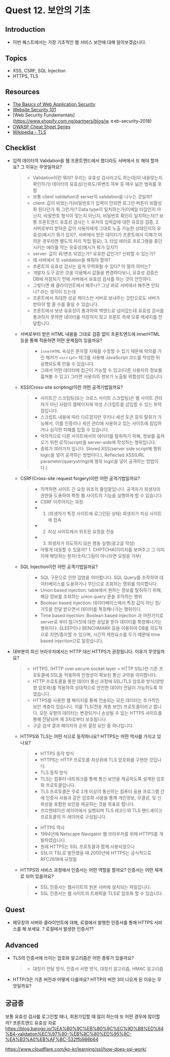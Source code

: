 # Quest 12. 보안의 기초

## Introduction

- 이번 퀘스트에서는 가장 기초적인 웹 서비스 보안에 대해 알아보겠습니다.

## Topics

- XSS, CSRF, SQL Injection
- HTTPS, TLS

## Resources

- [The Basics of Web Application Security](https://martinfowler.com/articles/web-security-basics.html)
- [Website Security 101](https://spyrestudios.com/web-security-101/)
- [Web Security Fundamentals](https://www.shopify.com.ng/partners/blog/w ㅍeb-security-2018)
- [OWASP Cheat Sheet Series](https://cheatsheetseries.owasp.org/)
- [Wikipedia - TLS](https://en.wikipedia.org/wiki/Transport_Layer_Security)

## Checklist

- 입력 데이터의 Validation을 웹 프론트엔드에서 했더라도 서버에서 또 해야 할까요? 그 이유는 무엇일까요?
  > - Validation이란 뭐야? 우리는 유효성 검사라고도 하는데(이 내용맞는지 확인하기) 데이터의 유효성/신뢰도/위변조 여부 등 매우 넒은 범위를 포함
  > - 보통 client validation과 server의 validation을 나누는 것일까?
  > - client: 값이 비었는가(비밀번호가 입력이 안되면 로그인 버튼이 비활성화 된다던가 뭐 그런거)? Data type이 일치하는가(이메일 타입인지 아닌지, 비밀번호 형식이 맞는지 아닌지, 비밀번호 확인이 일치하는지)? 보통 프론트엔드 유효성 검사는 1. 유저의 입력값에 대한 유효성 검증, 2. 서버로부터 받아온 값이 사용자에게 그대로 노출 가능한 상태인지의 유효성(예시가 뭐가 있지?, 서버에서 받은 데이터가 프론트에서 이해가 어려운 경우라면 별도의 처리 작업 필요), 3. 타입 에러로 프로그램을 중단시키는 에러를 막는 유효성(예시가 뭐가 있지?)
  > - server: 값이 위/변조 되었는가? 유효한 값인가? 신뢰할 수 있는가?
  > - 왜 서버에서 또 validation을 해줘야 할까?
  > - 프론트의 유효성 검사는 쉽게 무력화될 수 있다? 이 말의 의미는?
  > - 개발자 도구 같은 것을 이용해서 값들을 변경하다보니, 유효성 검증은 DB에 저장되기 전에 서버에서 유효성 검사를 하는 것이 안전하다.
  > - 그렇다면 왜 클라이언트에서 해주나? 그냥 바로 서버에서 해주면 안되나? 라는 생각이 드는데
  > - 프론트에서 최대한 성공 케이스만 서버로 보내주는 것만으로도 서버가 받아야 할 콜 수를 줄일 수 있습니다.
  > - 프론트에서 보낸 유효성이 통과하여 백엔드로 넘어갔는데 유효성 검사를 통과하지 못하면 데이터를 저장하지 않고 프론트 측에 오류 메세지를 전달합니다.
  - 서버로부터 받은 HTML 내용을 그대로 검증 없이 프론트엔드에 innerHTML 등을 통해 적용하면 어떤 문제점이 있을까요?
    > - `innerHTML` 속성은 문자열 자체를 수정할 수 있기 때문에 악의를 가진 해커가 `<script>` 태그를 사용해 JavaScript 코드를 작성한 뒤 실행되도록 만들 수 있습니다.
    > - 그래서 어떤 데이터에 접근이 가능할 수 있고(다른 사용자의 정보를 훔쳐볼 수 있고) 그러면 사용자의 정보가 노출될 위험성이 있습니다.
  - XSS(Cross-site scripting)이란 어떤 공격기법일까요?
    > - 사이트간 스크립팅(또는 크로스 사이트 스크립팅)은 웹 사이트 관리자가 아닌 사람이 웹페이지에 악성 스크립트를 삽입할 수 있는 취약점입니다.
    > - 스크립트 내용에 따라 다르겠지만 쿠키나 세션 토큰 등의 탈취가 가능해서, 이를 인증이나 세션 관리에 사용하고 있는 사이트에 침입하거나 심각한 피해를 입힐 수 있습니다.
    > - 악의적으로 다른 사이트에서의 데이터를 탈취하기 위해, 정보를 훔쳐오기 위한 로직(script)을 server-side에 작성하는 행위입니다.
    > - 종류가 여러가지 입니다. Stored XSS(server side script에 행위 logic을 넣어 공격하는 방법이다.), Reflected XSS(URL parameter(querystring)에 행위 logic을 넣어 공격하는 방법이다.)
  - CSRF(Cross-site request forgery)이란 어떤 공격기법일까요?
    > - 직역하면 사이트 간 요청 위조의 줄임말입니다. 공격자가 희생자의 권한을 도용하여 특정 웹 사이트의 기능을 실행하게 할 수 있습니다.
    > - CSRF 이루어지는 과정
    > - 1. (희생자가 특정 사이트에 로그인된 상태) 희생자가 피싱 사이트에 접속
    > - 2. 피싱 사이트에서 위조된 요청을 전송
    > - 3. 희생자가 의도하지 않은 행동 실행(광고글 작성)
    > - 어떻게 대응할 수 있을까? 1. CHPTCHA(이미지를 보여주고 그 이미지에 해당하는 문자/숫자/그림이 아니라면 요청을 거부)
  - SQL Injection이란 어떤 공격기법일까요?
    > - SQL 구문으로 인한 감염을 의미합니다. SQL Query를 조작하여 데이터베이스를 도용하거나 무단으로 조회하는 행위를 의미합니다.
    > - Union based injection: table에서 원하는 정보를 탈취하기 위해, 해당 정보를 조회하는 union query 문을 조작하는 행위
    > - Boolean based injection: 데이터베이스에서 특정 값이 아닌 참/거짓을 전달 받으면서 데이터를 특정해나가는 행위이다.
    > - Time based injection: Boolean based injection 과 마찬가지로 server로 부터 참/거짓에 대한 응답을 받아 데이터를 특정해나가는 행위이다. SLEEP이나 BENCHMARK 등을 이용하여 DB를 의도적으로 지연/중지할 수 있으며, 시간적 제한요소를 두기 때문에 time based injection으로 일컫습니다.
- 대부분의 최신 브라우저에서는 HTTP 대신 HTTPS가 권장됩니다. 이유가 무엇일까요?

  > - HTTPS, (HTTP over secure socket layer = HTTP SSL)란 기존 프로토콜에 SSL을 적용하여 안정성이 확보된 통신 규약을 의미합니다.
  > - HTTP 프로토콜을 통한 데이터 통신 과정에 SSL/TLS 암호화 방식(양방향 암호화)를 적용하여 상대적으로 안전한 데이터 전달이 가능하도록 하였습니다.
  > - HTTPS를 사용한 웹 페이지를 통해 전송되는 모든 데이터는 추가적인 보안 계층이 있습니다. 이를 TLS(전송 계층 보안) 프로토콜이라고 합니다. 모든 유형의 데이터는 변경되거나 손상될 수 없는 HTTPS 사이트를 통해 전달되며 제 3자로부터 보호됩니다.
  > - 구글 검색 결과 페이지의 순위 결정 요인 중 하나입니다.

  - HTTPS와 TLS는 어떤 식으로 동작하나요? HTTPS는 어떤 역사를 가지고 있나요?

    > - HTTPS 동작 방식
    > - HTTPS는 HTTP 프로토콜 최상위에 TLS 암호화를 구현한 것입니다.
    > - TLS 동작 방식
    > - TLS는 컴퓨터 네트워크를 통해 통신 보안을 제공하도록 설계된 암호화 프로토콜입니다.
    > - TLS 프로토콜은 주로 2개 이상의 통신하는 컴퓨터 응용 프로그램 간에 인증서 사용과 같은 암호화 사용을 통해 개인정보, 무결성, 및 신뢰성을 포함한 보안을 제공하는 것을 목표로 합니다.
    > - 프리젠테이션 레이어에서 실행되며 TLS 레코드와 TLS 핸드셰이크 프로토콜의 두 레이어로 구성됩니다.

    > - HTTPS 역사
    > - 1994년에 Netscape Navigator 웹 브라우저를 위해 HTTPS를 개발하였습니다.
    > - 원래 HTTPS는 SSL 프로토콜과 함께 사용되었으나
    > - SSL이 TSL로 발전했을 때 2000년에 HTTPS는 공식적으로 RFC2818에 규정됨

  - HTTPS의 서비스 과정에서 인증서는 어떤 역할을 할까요? 인증서는 어떤 체계로 되어 있을까요?
    > - SSL 인증서는 웹사이트의 원본 서버에 설치되는 파일입니다.
    > - SSL 인증서는 웹 사이트의 트래픽을 TLS로 암호화 할 수 있습니다.

## Quest

- 메모장의 서버와 클라이언트에 대해, 로컬에서 발행한 인증서를 통해 HTTPS 서비스를 해 보세요.
  ? 로컬에서 발생한 인증서??

## Advanced

- TLS의 인증서에 쓰이는 암호화 알고리즘은 어떤 종류가 있을까요?
  > - 대칭키 전달 방식, 인증서 서명 방식, 대칭키 알고리즘, HMAC 알고리즘
- HTTP/3은 기존 버전과 어떻게 다를까요? HTTP의 버전 3이 나오게 된 이유는 무엇일까요?

## 궁금증

보통 유효성 검사를 로그인할 때나, 회원가입할 때 많이 하는데 또 어떤 경우에 많이할까?
프론트엔드 유효성 자료 https://blog.barogo.io/%EA%B0%9C%EB%B0%9C%EC%9D%B8%ED%84%B4-validation%EC%97%90-%EB%8C%80%ED%95%9C-%EA%B3%A0%EB%AF%BC-532ffb986b64

https://www.cloudflare.com/ko-kr/learning/ssl/how-does-ssl-work/
